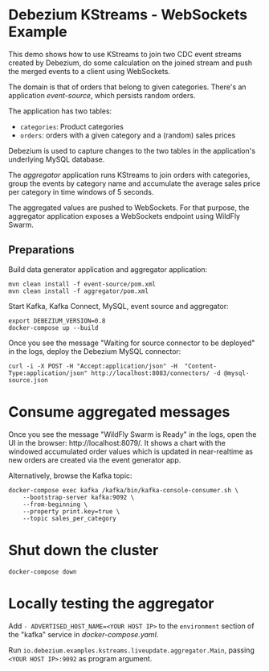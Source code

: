 # Debezium KStreams - WebSockets Example

This demo shows how to use KStreams to join two CDC event streams created by Debezium,
do some calculation on the joined stream and push the merged events to a client using WebSockets.

The domain is that of orders that belong to given categories.
There's an application _event-source_, which persists random orders.

The application has two tables:

* `categories`: Product categories
* `orders`: orders with a given category and a (random) sales prices

Debezium is used to capture changes to the two tables in the application's underlying MySQL database.

The _aggregator_ application runs KStreams to join orders with categories,
group the events by category name and accumulate the average sales price per category in time windows of 5 seconds.

The aggregated values are pushed to WebSockets.
For that purpose, the aggregator application exposes a WebSockets endpoint using WildFly Swarm.

## Preparations

Build data generator application and aggregator application:

```shell
mvn clean install -f event-source/pom.xml
mvn clean install -f aggregator/pom.xml
```

Start Kafka, Kafka Connect, MySQL, event source and aggregator:

```shell
export DEBEZIUM_VERSION=0.8
docker-compose up --build
```

Once you see the message "Waiting for source connector to be deployed" in the logs,
deploy the Debezium MySQL connector:

```shell
curl -i -X POST -H "Accept:application/json" -H  "Content-Type:application/json" http://localhost:8083/connectors/ -d @mysql-source.json
```

# Consume aggregated messages

Once you see the message "WildFly Swarm is Ready" in the logs, open the UI in the browser: http://localhost:8079/.
It shows a chart with the windowed accumulated order values which is updated in near-realtime as new orders are created via the event generator app.

Alternatively, browse the Kafka topic:

```shell
docker-compose exec kafka /kafka/bin/kafka-console-consumer.sh \
    --bootstrap-server kafka:9092 \
    --from-beginning \
    --property print.key=true \
    --topic sales_per_category
```

# Shut down the cluster

```shell
docker-compose down
```

# Locally testing the aggregator

Add `- ADVERTISED_HOST_NAME=<YOUR HOST IP>` to the `environment` section of the "kafka" service in _docker-compose.yaml_.

Run `io.debezium.examples.kstreams.liveupdate.aggregator.Main`, passing `<YOUR HOST IP>:9092` as program argument.
